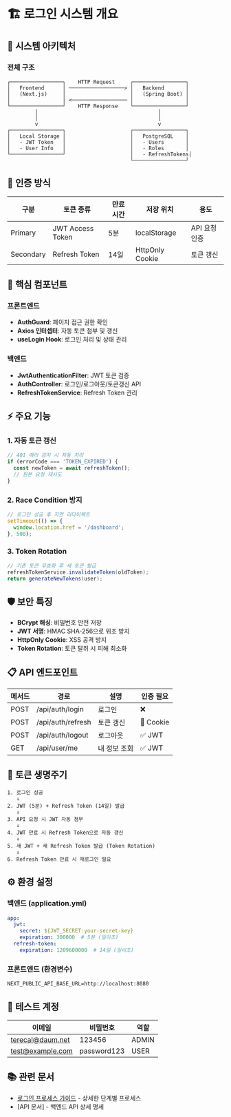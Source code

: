 # 🏗️ 로그인 시스템 개요

## 📖 시스템 아키텍처

### 전체 구조
```
┌─────────────────┐    HTTP Request     ┌─────────────────┐
│   Frontend      │ ──────────────────> │   Backend       │
│   (Next.js)     │                     │   (Spring Boot) │
│                 │ <────────────────── │                 │
└─────────────────┘    HTTP Response    └─────────────────┘
         │                                       │
         │                                       │
         v                                       v
┌─────────────────┐                     ┌─────────────────┐
│   Local Storage │                     │   PostgreSQL    │
│   - JWT Token   │                     │   - Users       │
│   - User Info   │                     │   - Roles       │
└─────────────────┘                     │   - RefreshTokens│
                                        └─────────────────┘
```

## 🔐 인증 방식

| 구분 | 토큰 종류 | 만료 시간 | 저장 위치 | 용도 |
|------|-----------|-----------|-----------|------|
| Primary | JWT Access Token | 5분 | localStorage | API 요청 인증 |
| Secondary | Refresh Token | 14일 | HttpOnly Cookie | 토큰 갱신 |

## 🎯 핵심 컴포넌트

### 프론트엔드
- **AuthGuard**: 페이지 접근 권한 확인
- **Axios 인터셉터**: 자동 토큰 첨부 및 갱신
- **useLogin Hook**: 로그인 처리 및 상태 관리

### 백엔드
- **JwtAuthenticationFilter**: JWT 토큰 검증
- **AuthController**: 로그인/로그아웃/토큰갱신 API
- **RefreshTokenService**: Refresh Token 관리

## ⚡ 주요 기능

### 1. 자동 토큰 갱신
```typescript
// 401 에러 감지 시 자동 처리
if (errorCode === 'TOKEN_EXPIRED') {
  const newToken = await refreshToken();
  // 원본 요청 재시도
}
```

### 2. Race Condition 방지
```typescript
// 로그인 성공 후 지연 리다이렉트
setTimeout(() => {
  window.location.href = '/dashboard';
}, 500);
```

### 3. Token Rotation
```java
// 기존 토큰 무효화 후 새 토큰 발급
refreshTokenService.invalidateToken(oldToken);
return generateNewTokens(user);
```

## 🛡️ 보안 특징

- **BCrypt 해싱**: 비밀번호 안전 저장
- **JWT 서명**: HMAC SHA-256으로 위조 방지
- **HttpOnly Cookie**: XSS 공격 방지
- **Token Rotation**: 토큰 탈취 시 피해 최소화

## 📋 API 엔드포인트

| 메서드 | 경로 | 설명 | 인증 필요 |
|--------|------|------|-----------|
| POST | /api/auth/login | 로그인 | ❌ |
| POST | /api/auth/refresh | 토큰 갱신 | 🍪 Cookie |
| POST | /api/auth/logout | 로그아웃 | ✅ JWT |
| GET | /api/user/me | 내 정보 조회 | ✅ JWT |

## 🔄 토큰 생명주기

```
1. 로그인 성공
   ↓
2. JWT (5분) + Refresh Token (14일) 발급
   ↓
3. API 요청 시 JWT 자동 첨부
   ↓
4. JWT 만료 시 Refresh Token으로 자동 갱신
   ↓
5. 새 JWT + 새 Refresh Token 발급 (Token Rotation)
   ↓
6. Refresh Token 만료 시 재로그인 필요
```

## ⚙️ 환경 설정

### 백엔드 (application.yml)
```yaml
app:
  jwt:
    secret: ${JWT_SECRET:your-secret-key}
    expiration: 300000  # 5분 (밀리초)
  refresh-token:
    expiration: 1209600000  # 14일 (밀리초)
```

### 프론트엔드 (환경변수)
```env
NEXT_PUBLIC_API_BASE_URL=http://localhost:8080
```

## 🧪 테스트 계정

| 이메일 | 비밀번호 | 역할 |
|--------|----------|------|
| terecal@daum.net | 123456 | ADMIN |
| test@example.com | password123 | USER |

## 📚 관련 문서

- [로그인 프로세스 가이드](./login-process.md) - 상세한 단계별 프로세스
- [API 문서] - 백엔드 API 상세 명세
